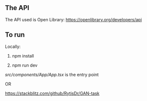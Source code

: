 ## The API

The API used is Open Library: https://openlibrary.org/developers/api

## To run

Locally:

1. npm install

2. npm run dev

_src/components/App/App.tsx_ is the entry point

OR

https://stackblitz.com/github/RytisDr/GAN-task
